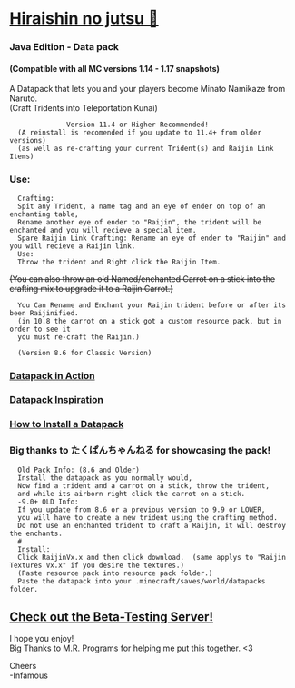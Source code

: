 # [Hiraishin no jutsu 🎥](https://youtu.be/dOuJNRJvqmY)

### Java Edition - Data pack  
#### (Compatible with all MC versions 1.14 - 1.17 snapshots)  

A Datapack that lets you and your players become Minato Namikaze from Naruto.    
(Craft Tridents into Teleportation Kunai)  
      
                  Version 11.4 or Higher Recommended!  
      (A reinstall is recomended if you update to 11.4+ from older versions)  
      (as well as re-crafting your current Trident(s) and Raijin Link Items)  

### Use:  


      Crafting:  
      Spit any Trident, a name tag and an eye of ender on top of an enchanting table,   
      Rename another eye of ender to "Raijin", the trident will be enchanted and you will recieve a special item.  
      Spare Raijin Link Crafting: Rename an eye of ender to "Raijin" and you will recieve a Raijin link.  
      Use:  
      Throw the trident and Right click the Raijin Item.  
~~(You can also throw an old Named/enchanted Carrot on a stick into 
the crafting mix to upgrade it to a Raijin Carrot.)~~  

      You Can Rename and Enchant your Raijin trident before or after its been Raijinified. 
      (in 10.8 the carrot on a stick got a custom resource pack, but in order to see it 
      you must re-craft the Raijin.)  
      
      (Version 8.6 for Classic Version)  

### [Datapack in Action](https://youtu.be/dOuJNRJvqmY)  
### [Datapack Inspiration](https://youtu.be/Fd_vSRkGlv8)  
### [How to Install a Datapack](https://www.youtube.com/watch?v=4Dxzw12TQcg)  

### Big thanks to たくぱんちゃんねる for showcasing the pack!  

      Old Pack Info: (8.6 and Older)  
      Install the datapack as you normally would,  
      Now find a trident and a carrot on a stick, throw the trident,  
      and while its airborn right click the carrot on a stick.  
      -9.0+ OLD Info:  
      If you update from 8.6 or a previous version to 9.9 or LOWER,  
      you will have to create a new trident using the crafting method.  
      Do not use an enchanted trident to craft a Raijin, it will destroy the enchants.  
      #  
      Install:  
      Click RaijinVx.x and then click download.  (same applys to "Raijin Textures Vx.x" if you desire the textures.)  
      (Paste resource pack into resource pack folder.)  
      Paste the datapack into your .minecraft/saves/world/datapacks folder.  

## [Check out the Beta-Testing Server!](https://bit.ly/2TizsgS)

I hope you enjoy!  
Big Thanks to M.R. Programs for helping me put this together. <3  

Cheers  
-Infamous
